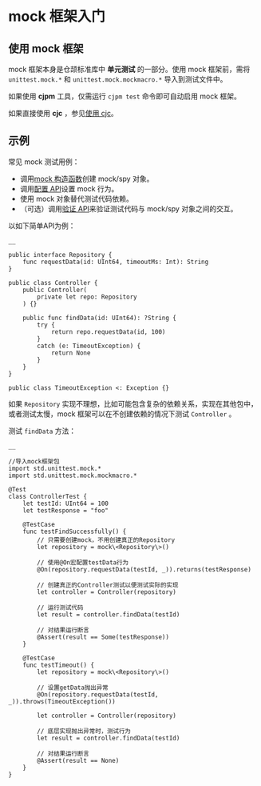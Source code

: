 
# mock 框架入门

## 使用 mock 框架

mock 框架本身是仓颉标准库中 **单元测试** 的一部分。使用 mock 框架前，需将 `unittest.mock.*` 和 `unittest.mock.mockmacro.*` 导入到测试文件中。

如果使用 **cjpm** 工具，仅需运行 `cjpm test` 命令即可自动启用 mock 框架。

如果直接使用 **cjc** ，参见[使用 cjc](https://docs.cangjie-lang.cn/docs/1.0.1/libs/std/unittest_mock/unittest_mock_samples/mock_framework_basics.html#%E4%BD%BF%E7%94%A8-cjc-%E7%BC%96%E8%AF%91)。

## 示例

常见 mock 测试用例：

  * 调用[mock 构造函数](https://docs.cangjie-lang.cn/docs/1.0.1/libs/std/unittest_mock/unittest_mock_samples/mock_framework_basics.html#%E5%88%9B%E5%BB%BA-mock-%E5%AF%B9%E8%B1%A1)创建 mock/spy 对象。
  * 调用[配置 API](https://docs.cangjie-lang.cn/docs/1.0.1/libs/std/unittest_mock/unittest_mock_samples/mock_framework_basics.html#%E9%85%8D%E7%BD%AE-api)设置 mock 行为。
  * 使用 mock 对象替代测试代码依赖。
  * （可选）调用[验证 API](https://docs.cangjie-lang.cn/docs/1.0.1/libs/std/unittest_mock/unittest_mock_samples/mock_framework_verification.html#mock-%E6%A1%86%E6%9E%B6%E9%AA%8C%E8%AF%81-api)来验证测试代码与 mock/spy 对象之间的交互。

以如下简单API为例：
    
    __
    
    public interface Repository {
        func requestData(id: UInt64, timeoutMs: Int): String
    }
    
    public class Controller {
        public Controller(
            private let repo: Repository
        ) {}
    
        public func findData(id: UInt64): ?String {
            try {
                return repo.requestData(id, 100)
            }
            catch (e: TimeoutException) {
                return None
            }
        }
    }
    
    public class TimeoutException <: Exception {}
    
如果 `Repository` 实现不理想，比如可能包含复杂的依赖关系，实现在其他包中，或者测试太慢，mock 框架可以在不创建依赖的情况下测试 `Controller` 。

测试 `findData` 方法：
    
    __
    
    //导入mock框架包
    import std.unittest.mock.*
    import std.unittest.mock.mockmacro.*
    
    @Test
    class ControllerTest {
        let testId: UInt64 = 100
        let testResponse = "foo"
    
        @TestCase
        func testFindSuccessfully() {
            // 只需要创建mock，不用创建真正的Repository
            let repository = mock\<Repository\>()
    
            // 使用@On宏配置testData行为
            @On(repository.requestData(testId, _)).returns(testResponse)
    
            // 创建真正的Controller测试以便测试实际的实现
            let controller = Controller(repository)
    
            // 运行测试代码
            let result = controller.findData(testId)
    
            // 对结果运行断言
            @Assert(result == Some(testResponse))
        }
    
        @TestCase
        func testTimeout() {
            let repository = mock\<Repository\>()
    
            // 设置getData抛出异常
            @On(repository.requestData(testId, _)).throws(TimeoutException())
    
            let controller = Controller(repository)
    
            // 底层实现抛出异常时，测试行为
            let result = controller.findData(testId)
    
            // 对结果运行断言
            @Assert(result == None)
        }
    }